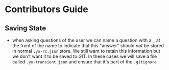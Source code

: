 # Contributors Guide

## Saving State

- when asking questions of the user we can name a question with a `_` at the front of the name to indicate that this "answer" should _not_ be stored in normal `.yo-rc.json` store. We still want to retain this information but we don't want it to be saved to GIT. In these cases we will save a file called `.yo-transient.json` and ensure that it's part of the `.gitignore`